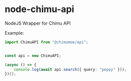 # node-chimu-api
NodeJS Wrapper for Chimu API


Example:

```ts
import ChimuAPI from "@chimumoe/api";


const api = new ChimuAPI;

(async () => {
    console.log(await api.search({ query: "peppy" }));
})();
```
